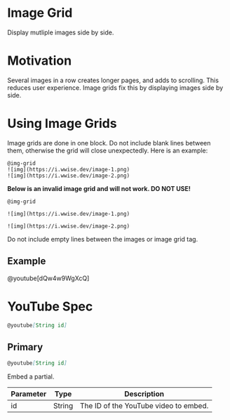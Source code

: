 # Image Grid
Display mutliple images side by side.

# Motivation

Several images in a row creates longer pages, and adds to scrolling. This reduces user experience. Image grids fix this by displaying images side by side.

# Using Image Grids

Image grids are done in one block. Do not include blank lines between them, otherwise the grid will close unexpectedly. Here is an example: 

```
@img-grid
![img](https://i.wwise.dev/image-1.png)
![img](https://i.wwise.dev/image-2.png)
```

**Below is an invalid image grid and will not work. DO NOT USE!**
```
@img-grid

![img](https://i.wwise.dev/image-1.png)

![img](https://i.wwise.dev/image-2.png)
```

Do not include empty lines between the images or image grid tag.

## Example

@youtube[dQw4w9WgXcQ]


# YouTube Spec

```md
@youtube[String id]
```
## Primary

```md
@youtube[String id]
```

Embed a partial.

| Parameter | Type   | Description                           |
| --------- | ------ | ------------------------------------- |
| id        | String | The ID of the YouTube video to embed. |
